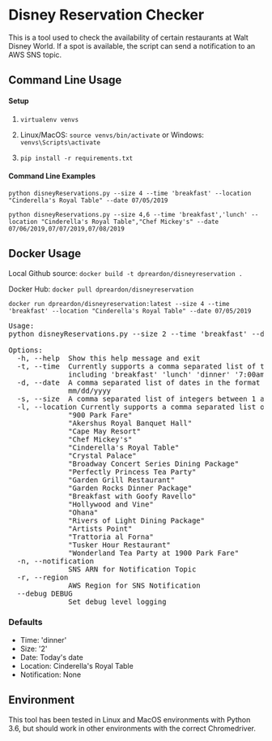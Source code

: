# Disney Reservation Checker
This is a tool used to check the availability of certain restaurants at Walt Disney World. If a spot is available, the script can send a notification to an AWS SNS topic.

## Command Line Usage
#### Setup
1) ```virtualenv venvs```

2) Linux/MacOS: ```source venvs/bin/activate``` or
Windows: ```venvs\Scripts\activate```

3) ```pip install -r requirements.txt```

#### Command Line Examples
```python disneyReservations.py --size 4 --time 'breakfast' --location "Cinderella's Royal Table" --date 07/05/2019```

```python disneyReservations.py --size 4,6 --time 'breakfast','lunch' --location "Cinderella's Royal Table","Chef Mickey's" --date 07/06/2019,07/07/2019,07/08/2019```

## Docker Usage
Local Github source: ```docker build -t dpreardon/disneyreservation .```

Docker Hub: ```docker pull dpreardon/disneyreservation```

```docker run dpreardon/disneyreservation:latest --size 4 --time 'breakfast' --location "Cinderella's Royal Table" --date 07/05/2019```

<pre>
Usage:
python disneyReservations.py --size 2 --time 'breakfast' --date 07/05/2019

Options:
  -h, --help  Show this help message and exit
  -t, --time  Currently supports a comma separated list of times
              including 'breakfast' 'lunch' 'dinner' '7:00am' '6:00pm'
  -d, --date  A comma separated list of dates in the format
              mm/dd/yyyy
  -s, --size  A comma separated list of integers between 1 and 49
  -l, --location Currently supports a comma separated list of quoted string locations including
              "900 Park Fare"
              "Akershus Royal Banquet Hall"
              "Cape May Resort"
              "Chef Mickey's"
              "Cinderella's Royal Table"
              "Crystal Palace"
              "Broadway Concert Series Dining Package"
              "Perfectly Princess Tea Party"
              "Garden Grill Restaurant"
              "Garden Rocks Dinner Package"
              "Breakfast with Goofy Ravello"
              "Hollywood and Vine"
              "Ohana"
              "Rivers of Light Dining Package"
              "Artists Point"
              "Trattoria al Forna"
              "Tusker Hour Restaurant"
              "Wonderland Tea Party at 1900 Park Fare"
  -n, --notification
              SNS ARN for Notification Topic
  -r, --region
              AWS Region for SNS Notification
  --debug DEBUG
              Set debug level logging
</pre>

### Defaults

* Time: 'dinner'
* Size: '2'
* Date: Today's date
* Location: Cinderella's Royal Table
* Notification: None

## Environment
This tool has been tested in Linux and MacOS environments with Python 3.6, but should work in other environments with the correct Chromedriver.